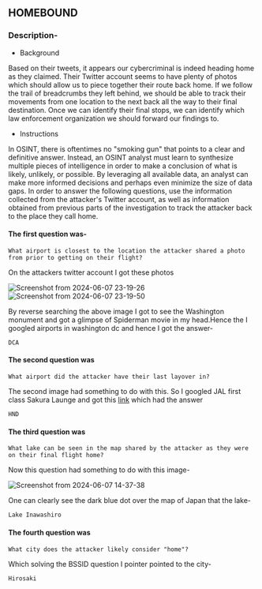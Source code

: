 ## HOMEBOUND
### Description-
- Background

Based on their tweets, it appears our cybercriminal is indeed heading home as they claimed. Their Twitter account seems to have plenty of photos which should allow us to piece together their route back home. If we follow the trail of breadcrumbs they left behind, we should be able to track their movements from one location to the next back all the way to their final destination. Once we can identify their final stops, we can identify which law enforcement organization we should forward our findings to.


- Instructions

In OSINT, there is oftentimes no "smoking gun" that points to a clear and definitive answer. Instead, an OSINT analyst must learn to synthesize multiple pieces of intelligence in order to make a conclusion of what is likely, unlikely, or possible. By leveraging all available data, an analyst can make more informed decisions and perhaps even minimize the size of data gaps. In order to answer the following questions, use the information collected from the attacker's Twitter account, as well as information obtained from previous parts of the investigation to track the attacker back to the place they call home.

#### The first question was-
```
What airport is closest to the location the attacker shared a photo from prior to getting on their flight?
```
On the attackers twitter account I got these photos 

![Screenshot from 2024-06-07 23-19-26](https://github.com/Wizzy2323/CSOC-2024/assets/159465554/fe45956c-ed6e-41b0-885e-2b3050738aa1)
![Screenshot from 2024-06-07 23-19-50](https://github.com/Wizzy2323/CSOC-2024/assets/159465554/7b6c2485-5d38-4710-ac52-530b2d2d4aa0)

By reverse searching the above image I got to see the Washington monument and got a glimpse of Spiderman movie in my head.Hence the I googled airports in washington dc and hence I got the answer-
```
DCA
```
#### The second question was
```
What airport did the attacker have their last layover in?
```
The second image had something to do with this. So I googled JAL first class Sakura Launge and got this [link](https://singleflyer.com/2018/04/08/japan-airlines-first-class-lounge-tokyo-hnd/) which had the answer
```
HND
```
#### The third question was
```
What lake can be seen in the map shared by the attacker as they were on their final flight home?
```
Now this question had something to do with this image-

![Screenshot from 2024-06-07 14-37-38](https://github.com/Wizzy2323/CSOC-2024/assets/159465554/76d323a0-02f8-446c-b520-984275fd7ed0)

One can clearly see the dark blue dot over the map of Japan that the lake-
```
Lake Inawashiro
```
#### The fourth question was
```
What city does the attacker likely consider "home"?
```
Which solving the BSSID question I pointer pointed to the city-
```
Hirosaki
```



